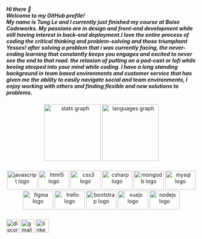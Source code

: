 <h5 align="left">Hi there 👋<br>Welcome to my GitHub profile!<br>My name is  Tung Le and I currently just finished my course at Boise Codeworks. My passions are in design and front-end development while still having interest in back-end deployment.I love the entire process of coding the critical thinking and problem-solving and those triumphant Yesses! after solving a problem that i was currently facing, the never-ending learning that constantly keeps you engages and excited to never see the end to that road. the relaxion of putting on a pod-cast or lofi while beeing steeped into your mind while coding. I have a long standing background in team based environments and customer service that has given me the ability to easily navigate social and team environments, I enjoy working with others and finding flexible and new solutions to problems.</h5>

###

<div align="center">
  <img src="https://github-readme-stats.vercel.app/api?hide_title=false&hide_rank=false&show_icons=true&include_all_commits=true&count_private=false&disable_animations=false&theme=dracula&locale=en&hide_border=false&username=TungLe0319" height="150" alt="stats graph"  />
  <img src="https://github-readme-stats.vercel.app/api/top-langs?locale=en&hide_title=false&layout=compact&card_width=320&langs_count=5&theme=dracula&hide_border=false&username=TungLe0319" height="150" alt="languages graph"  />
</div>

###

<div align="center">
  <img src="https://cdn.jsdelivr.net/gh/devicons/devicon/icons/javascript/javascript-original.svg" height="50" width="80" alt="javascript logo"  />
  <img src="https://cdn.jsdelivr.net/gh/devicons/devicon/icons/html5/html5-original.svg" height="50" width="80" alt="html5 logo"  />
  <img src="https://cdn.jsdelivr.net/gh/devicons/devicon/icons/css3/css3-original.svg" height="50" width="80" alt="css3 logo"  />
  <img src="https://cdn.jsdelivr.net/gh/devicons/devicon/icons/csharp/csharp-original.svg" height="50" width="80" alt="csharp logo"  />
  <img src="https://cdn.jsdelivr.net/gh/devicons/devicon/icons/mongodb/mongodb-original.svg" height="50" width="80" alt="mongodb logo"  />
  <img src="https://cdn.jsdelivr.net/gh/devicons/devicon/icons/mysql/mysql-original.svg" height="50" width="80" alt="mysql logo"  />
  <img src="https://cdn.jsdelivr.net/gh/devicons/devicon/icons/figma/figma-original.svg" height="50" width="80" alt="figma logo"  />
  <img src="https://cdn.jsdelivr.net/gh/devicons/devicon/icons/trello/trello-plain.svg" height="50" width="80" alt="trello logo"  />
  <img src="https://cdn.jsdelivr.net/gh/devicons/devicon/icons/bootstrap/bootstrap-original.svg" height="50" width="80" alt="bootstrap logo"  />
  <img src="https://cdn.jsdelivr.net/gh/devicons/devicon/icons/vuejs/vuejs-original.svg" height="50" width="80" alt="vuejs logo"  />
  <img src="https://cdn.jsdelivr.net/gh/devicons/devicon/icons/nodejs/nodejs-original.svg" height="50" width="80" alt="nodejs logo"  />
</div>

###

<div align="left">
  <img src="https://img.shields.io/static/v1?message=Discord&logo=discord&label=&color=7289DA&logoColor=white&labelColor=&style=for-the-badge" height="35" alt="discord logo"  />
  <img src="https://img.shields.io/static/v1?message=Gmail&logo=gmail&label=&color=D14836&logoColor=white&labelColor=&style=for-the-badge" height="35" alt="gmail logo"  />
  <img src="https://img.shields.io/static/v1?message=LinkedIn&logo=linkedin&label=&color=0077B5&logoColor=white&labelColor=&style=for-the-badge" height="35" alt="linkedin logo"  />
</div>

###
